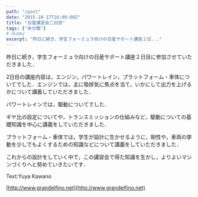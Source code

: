 ```yaml
---
path: "/post"
date: "2015-10-17T16:00:00Z"
title: "日産講習会二日目"
tags: ["未分類"]
# dummy
excerpt: "昨日に続き，学生フォーミュラ向けの日産サポート講座２日..."
---
```




[](17-1.jpg)

昨日に続き，学生フォーミュラ向けの日産サポート講座２日目に参加させていただきました．

2日目の講座内容は，エンジン，パワートレイン，プラットフォーム・車体についてでした．エンジンでは，主に吸排気に焦点を当て，いかにして出力を上げるかについて講義していただきました．

パワートレインでは，駆動についてでした．

ギヤ比の設定についてや，トランスミッションの仕組みなど，駆動についての基礎知識を中心に講義をしていただきました．

プラットフォーム・車体では，学生が設計に生かせるように，剛性や，車両の挙動を少しでもよくするための知識などについて講義をしていただきました．

これからの設計をしていく中で，この講習会で得た知識を生かし，よりよいマシンづくりへと努めていきたいです．

Text:Yuya Kawano

[http://www.grandelfino.net](http://www.grandelfino.net)

